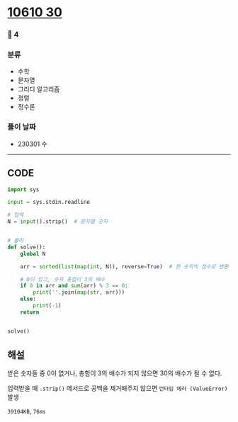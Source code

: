 # [10610 30](https://www.acmicpc.net/problem/10610)

### 🥈 4

### 분류

- 수학
- 문자열
- 그리디 알고리즘
- 정렬
- 정수론

### 풀이 날짜

- 230301 수

---

## CODE

```python
import sys

input = sys.stdin.readline

# 입력
N = input().strip()  # 문자열 숫자


# 풀이
def solve():
    global N

    arr = sorted(list(map(int, N)), reverse=True)  # 한 숫자씩 정수로 변환 후 내림차순

    # 0이 있고, 숫자 총합이 3의 배수
    if 0 in arr and sum(arr) % 3 == 0:
        print(''.join(map(str, arr)))
    else:
        print(-1)
    return


solve()

```

## 해설

받은 숫자들 중 0이 없거나, 총합이 3의 배수가 되지 않으면 30의 배수가 될 수 없다.

입력받을 때 `.strip()` 메서드로 공백을 제거해주지 않으면 `런타임 에러 (ValueError)` 발생

`39104KB`, `76ms`
